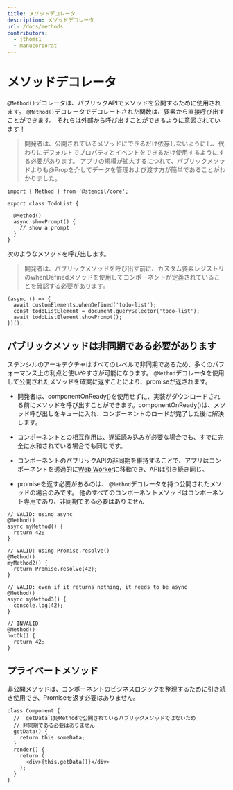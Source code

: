 ```yaml
---
title: メソッドデコレータ
description: メソッドデコレータ
url: /docs/methods
contributors:
  - jthoms1
  - manucorporat
---
```


# メソッドデコレータ

`@Method()`デコレータは、パブリックAPIでメソッドを公開するために使用されます。 `@Method()`デコレータでデコレートされた関数は、要素から直接呼び出すことができます。 それらは外部から呼び出すことができるように意図されています！

> 開発者は、公開されているメソッドにできるだけ依存しないようにし、代わりにデフォルトでプロパティとイベントをできるだけ使用するようにする必要があります。 アプリの規模が拡大するにつれて、パブリックメソッドよりも@Propを介してデータを管理および渡す方が簡単であることがわかりました。

```tsx
import { Method } from '@stencil/core';

export class TodoList {

  @Method()
  async showPrompt() {
    // show a prompt
  }
}
```

次のようなメソッドを呼び出します。

> 開発者は、パブリックメソッドを呼び出す前に、カスタム要素レジストリのwhenDefinedメソッドを使用してコンポーネントが定義されていることを確認する必要があります。

```tsx
(async () => {
  await customElements.whenDefined('todo-list');
  const todoListElement = document.querySelector('todo-list');
  await todoListElement.showPrompt();
})();
```

## パブリックメソッドは非同期である必要があります

ステンシルのアーキテクチャはすべてのレベルで非同期であるため、多くのパフォーマンス上の利点と使いやすさが可能になります。 `@Method`デコレータを使用して公開されたメソッドを確実に返すことにより、promiseが返されます。

- 開発者は、componentOnReady()を使用せずに、実装がダウンロードされる前にメソッドを呼び出すことができます。componentOnReady()は、メソッド呼び出しをキューに入れ、コンポーネントのロードが完了した後に解決します。

- コンポーネントとの相互作用は、遅延読み込みが必要な場合でも、すでに完全に水和されている場合でも同じです。

- コンポーネントのパブリックAPIの非同期を維持することで、アプリはコンポーネントを透過的に[Web Worker](https://developer.mozilla.org/en-US/docs/Web/API/Web_Workers_API)に移動でき、APIは引き続き同じ。

- promiseを返す必要があるのは、 `@Method`デコレータを持つ公開されたメソッドの場合のみです。 他のすべてのコンポーネントメソッドはコンポーネント専用であり、非同期である必要はありません


```tsx
// VALID: using async
@Method()
async myMethod() {
  return 42;
}

// VALID: using Promise.resolve()
@Method()
myMethod2() {
  return Promise.resolve(42);
}

// VALID: even if it returns nothing, it needs to be async
@Method()
async myMethod3() {
  console.log(42);
}

// INVALID
@Method()
notOk() {
  return 42;
}
```

## プライベートメソッド

非公開メソッドは、コンポーネントのビジネスロジックを整理するために引き続き使用でき、Promiseを返す必要はありません。

```tsx
class Component {
  // `getData`は@Methodで公開されているパブリックメソッドではないため
  // 非同期である必要はありません
  getData() {
    return this.someData;
  }
  render() {
    return (
      <div>{this.getData()}</div>
    );
  }
}
```
